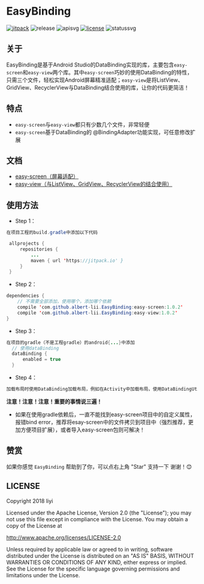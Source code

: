 # EasyBinding
[![jitpack][jitpacksvg]][jitpack] ![release][releasesvg] ![apisvg] [![license][licensesvg]][license] ![statussvg]

## 关于
EasyBinding是基于Android Studio的DataBinding实现的库，主要包含`easy-screen`和`easy-view`两个库。其中`easy-screen`巧妙的使用DataBinding的特性，只需三个文件，轻松实现Android屏幕精准适配；`easy-view`是将ListView、GridView、RecyclerView与DataBinding结合使用的库，让你的代码更简洁！

## 特点
- `easy-screen`与`easy-view`都只有少数几个文件，非常轻便
- `easy-screen`基于DataBinding的 @BindingAdapter功能实现，可任意修改扩展

## 文档
- [easy-screen（屏幕适配）][easy-screen]
- [easy-view（与ListView、GridView、RecyclerView的结合使用）][easy-view]

## 使用方法
- Step 1：  
```Java
在项目工程的build.gradle中添加以下代码

 allprojects {
     repositories {
         ...
         maven { url 'https://jitpack.io' }
     }
 }
```
- Step 2：  
```Java
dependencies {
    // 不需要全部添加，使用哪个，添加哪个依赖
    compile 'com.github.albert-lii.EasyBinding:easy-screen:1.0.2'
    compile 'com.github.albert-lii.EasyBinding:easy-view:1.0.2'
}
```
- Step 3：  
```Java
在项目的gradle（不是工程gradle）的android{...}中添加
  // 使用dataBinding
  dataBinding {
      enabled = true
  }
```
- Step 4：  
```Java
加载布局时使用DataBinding加载布局，例如在Activity中加载布局，使用DataBindingUtil.setContentView()代替setContentView()
```
**注意！注意！注意！重要的事情说三遍！**
- 如果在使用gradle依赖后，一直不能找到easy-screen项目中的自定义属性，报错bind error，推荐将esay-screen中的文件拷贝到项目中（强烈推荐，更加方便项目扩展），或者导入easy-screen包则可解决！

## 赞赏
如果你感觉 `EasyBinding` 帮助到了你，可以点右上角 "Star" 支持一下 谢谢！:blush:

## LICENSE
Copyright 2018 liyi

Licensed under the Apache License, Version 2.0 (the "License");
you may not use this file except in compliance with the License.
You may obtain a copy of the License at

   http://www.apache.org/licenses/LICENSE-2.0

Unless required by applicable law or agreed to in writing, software
distributed under the License is distributed on an "AS IS" BASIS,
WITHOUT WARRANTIES OR CONDITIONS OF ANY KIND, either express or implied.
See the License for the specific language governing permissions and
limitations under the License.



[jitpacksvg]:https://jitpack.io/v/albert-lii/EasyBinding.svg
[jitpack]:https://jitpack.io/#albert-lii/EasyBinding
[releasesvg]: https://img.shields.io/badge/release-v1.0.2-0f80c1.svg
[apisvg]: https://img.shields.io/badge/API-9+-brightgreen.svg
[licensesvg]: https://img.shields.io/badge/License-Apache--2.0-0f80c1.svg
[license]:http://www.apache.org/licenses/LICENSE-2.0
[statussvg]:https://img.shields.io/librariesio/github/phoenixframework/phoenix.svg

[easy-screen]:https://github.com/albert-lii/EasyBinding/blob/master/easy-screen/README.md
[easy-view]:https://github.com/albert-lii/EasyBinding/blob/master/easy-view/README.md
